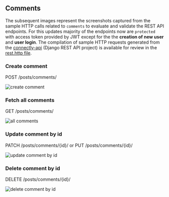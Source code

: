 ## Comments

The subsequent images represent the screenshots captured from the sample HTTP calls related to `comments` to evaluate and validate the REST API endpoints. For this updates majority of the endpoints now are `protected` with access token provided by JWT except for the the **creation of new user** and **user login**. The compilation of sample HTTP requests generated from the [connectly-api](https://github.com/imperionite/marmite/tree/main/connectly-api) (Django REST API project) is available for review in the [rest.http file](https://github.com/imperionite/marmite/blob/main/rest.http).


### Create comment

POST /posts/comments/

![create comment](https://drive.google.com/uc?id=1RIUpadp9FpS8NaOLFXN7EQl68TYDugx2)

### Fetch all comments

GET /posts/comments/

![all comments](https://drive.google.com/uc?id=17uEsmEY1YiOGALYUDODRf8Q3g4ocJvYZ)

### Update comment by id

PATCH /posts/comments/{id}/ or PUT /posts/comments/{id}/

![update comment by id](https://drive.google.com/uc?id=1o4QtF4i4VRmZZ7IHS7aGhhwaMFISXrYf)

### Delete comment by id

DELETE /posts/comments/{id}/

![delete comment by id](https://drive.google.com/uc?id=1lGfCwxRFFc4ZwgmSesbKM_t9ZW7Spsou)

